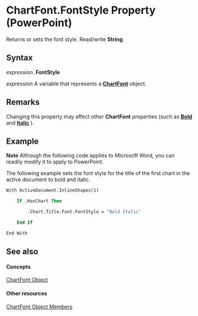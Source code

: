
# ChartFont.FontStyle Property (PowerPoint)

Returns or sets the font style. Read/write  **String**.


## Syntax

 _expression_. **FontStyle**

 _expression_ A variable that represents a **[ChartFont](185dfaa0-4ed9-01d2-6584-b0838b50ef8c.md)** object.


## Remarks

Changing this property may affect other  **ChartFont** properties (such as **[Bold](5d5a0b2e-5aab-f197-79da-e9bb8d219af9.md)** and **[Italic](c62ad4c5-c7b3-58d8-8d37-540a8a123ce2.md)** ).


## Example




 **Note**  Although the following code applies to Microsoft Word, you can readily modify it to apply to PowerPoint.

The following example sets the font style for the title of the first chart in the active document to bold and italic.




```vb
With ActiveDocument.InlineShapes(1)

    If .HasChart Then

        .Chart.Title.Font.FontStyle = "Bold Italic"

    End If

End With
```


## See also


#### Concepts


[ChartFont Object](185dfaa0-4ed9-01d2-6584-b0838b50ef8c.md)
#### Other resources


[ChartFont Object Members](8ec251bd-d4f8-bd15-0b7f-5da95409d315.md)
